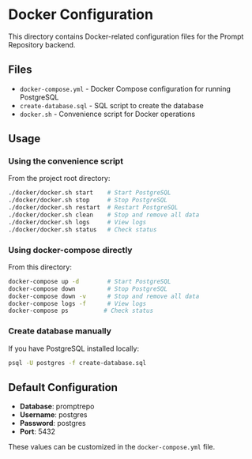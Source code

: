 # Docker Configuration

This directory contains Docker-related configuration files for the Prompt Repository backend.

## Files

- `docker-compose.yml` - Docker Compose configuration for running PostgreSQL
- `create-database.sql` - SQL script to create the database
- `docker.sh` - Convenience script for Docker operations

## Usage

### Using the convenience script

From the project root directory:
```bash
./docker/docker.sh start    # Start PostgreSQL
./docker/docker.sh stop     # Stop PostgreSQL
./docker/docker.sh restart  # Restart PostgreSQL
./docker/docker.sh clean    # Stop and remove all data
./docker/docker.sh logs     # View logs
./docker/docker.sh status   # Check status
```

### Using docker-compose directly

From this directory:
```bash
docker-compose up -d        # Start PostgreSQL
docker-compose down         # Stop PostgreSQL
docker-compose down -v      # Stop and remove all data
docker-compose logs -f      # View logs
docker-compose ps          # Check status
```

### Create database manually
If you have PostgreSQL installed locally:
```bash
psql -U postgres -f create-database.sql
```

## Default Configuration

- **Database**: promptrepo
- **Username**: postgres
- **Password**: postgres
- **Port**: 5432

These values can be customized in the `docker-compose.yml` file.
